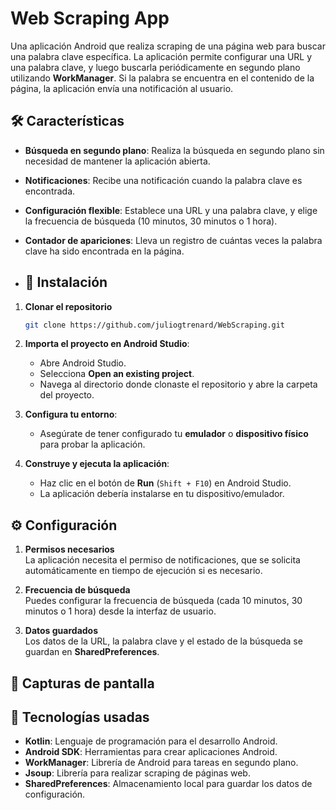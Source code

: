 # Web Scraping App

Una aplicación Android que realiza scraping de una página web para buscar una palabra clave específica. La aplicación permite configurar una URL y una palabra clave, y luego buscarla periódicamente en segundo plano utilizando **WorkManager**. Si la palabra se encuentra en el contenido de la página, la aplicación envía una notificación al usuario.

## 🛠 Características

- **Búsqueda en segundo plano**: Realiza la búsqueda en segundo plano sin necesidad de mantener la aplicación abierta.
- **Notificaciones**: Recibe una notificación cuando la palabra clave es encontrada.
- **Configuración flexible**: Establece una URL y una palabra clave, y elige la frecuencia de búsqueda (10 minutos, 30 minutos o 1 hora).
- **Contador de apariciones**: Lleva un registro de cuántas veces la palabra clave ha sido encontrada en la página.

- ## 🚀 Instalación

1. **Clonar el repositorio**
   ```bash
   git clone https://github.com/juliogtrenard/WebScraping.git

2. **Importa el proyecto en Android Studio**:
   - Abre Android Studio.
   - Selecciona **Open an existing project**.
   - Navega al directorio donde clonaste el repositorio y abre la carpeta del proyecto.

3. **Configura tu entorno**:
   - Asegúrate de tener configurado tu **emulador** o **dispositivo físico** para probar la aplicación.

4. **Construye y ejecuta la aplicación**:
   - Haz clic en el botón de **Run** (`Shift + F10`) en Android Studio.
   - La aplicación debería instalarse en tu dispositivo/emulador.

## ⚙️ Configuración

1. **Permisos necesarios**  
   La aplicación necesita el permiso de notificaciones, que se solicita automáticamente en tiempo de ejecución si es necesario.

2. **Frecuencia de búsqueda**  
   Puedes configurar la frecuencia de búsqueda (cada 10 minutos, 30 minutos o 1 hora) desde la interfaz de usuario.

3. **Datos guardados**  
   Los datos de la URL, la palabra clave y el estado de la búsqueda se guardan en **SharedPreferences**.

## 📱 Capturas de pantalla

## 🔧 Tecnologías usadas

- **Kotlin**: Lenguaje de programación para el desarrollo Android.
- **Android SDK**: Herramientas para crear aplicaciones Android.
- **WorkManager**: Librería de Android para tareas en segundo plano.
- **Jsoup**: Librería para realizar scraping de páginas web.
- **SharedPreferences**: Almacenamiento local para guardar los datos de configuración.
